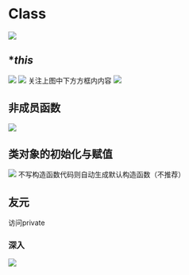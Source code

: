 # Class
<a href="https://sm.ms/image/km4ritThpCElfL8" target="_blank"><img src="https://s2.loli.net/2024/10/11/km4ritThpCElfL8.jpg" /></a>
## **this*
<a href="https://sm.ms/image/UlCjS6pxn5fPuaw" target="_blank"><img src="https://s2.loli.net/2024/10/11/UlCjS6pxn5fPuaw.jpg" /></a>
<a href="https://sm.ms/image/HughzNeiYBb9oVA" target="_blank"><img src="https://s2.loli.net/2024/10/11/HughzNeiYBb9oVA.jpg" /></a>
关注上图中下方方框内内容
<a href="https://sm.ms/image/f7oQqFAjJtGBHiZ" target="_blank"><img src="https://s2.loli.net/2024/10/11/f7oQqFAjJtGBHiZ.jpg" /></a>
## 非成员函数
<a href="https://sm.ms/image/bv3ktfxeUwlgTcB" target="_blank"><img src="https://s2.loli.net/2024/10/15/bv3ktfxeUwlgTcB.jpg" /></a>
## 类对象的初始化与赋值
<a href="https://sm.ms/image/iTm5CJPNR6Ipwzk" target="_blank"><img src="https://s2.loli.net/2024/10/15/iTm5CJPNR6Ipwzk.jpg" /></a>
不写构造函数代码则自动生成默认构造函数（不推荐）
## 友元
访问private
### 深入
<a href="https://sm.ms/image/JVklwhdR4HIK1z9" target="_blank"><img src="https://s2.loli.net/2024/10/15/JVklwhdR4HIK1z9.jpg" /></a>

